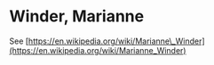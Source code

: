 # Winder, Marianne

See [https://en.wikipedia.org/wiki/Marianne\_Winder](https://en.wikipedia.org/wiki/Marianne_Winder)

